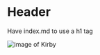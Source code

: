 # Header
Have index.md to use a h1 tag

![image of Kirby](https://github.com/Matthewiscoding/skills-communicate-using-markdown/assets/113184322/da7ebcdb-d7fb-4a94-af51-db3f71bd64e8)



